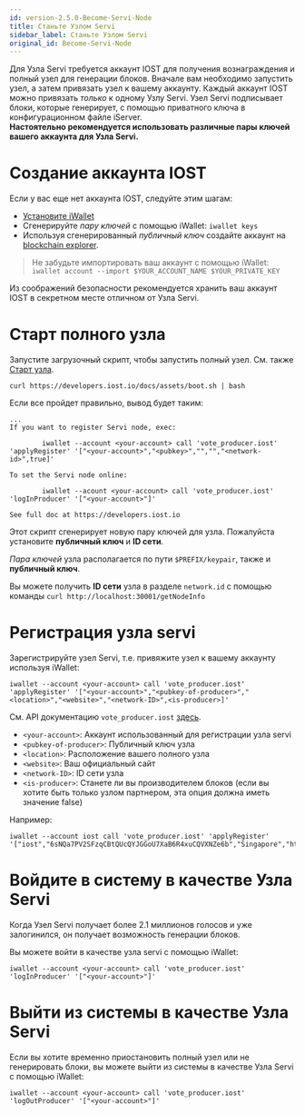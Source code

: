 ```yaml
---
id: version-2.5.0-Become-Servi-Node
title: Станьте Узлом Servi
sidebar_label: Станьте Узлом Servi
original_id: Become-Servi-Node
---
```


Для Узла Servi требуется аккаунт IOST для получения вознаграждения и полный узел для генерации блоков.
Вначале вам необходимо запустить узел, а затем привязать узел к вашему аккаунту.
Каждый аккаунт IOST можно привязать *только* к одному Узлу Servi.
Узел Servi подписывает блоки, которые генерирует, с помощью приватного ключа в конфигурационном файле iServer.   
**Настоятельно рекомендуется использовать различные пары ключей вашего аккаунта для Узла Servi.**

# Создание аккаунта IOST

Если у вас еще нет аккаунта IOST, следуйте этим шагам:

- [Установите iWallet](4-running-iost-node/iWallet.md#install)
- Сгенерируйте *пару ключей* с помощью iWallet: `iwallet keys`
- Используя сгенерированный *публичный ключ* создайте аккаунт на [blockchain explorer](https://explorer.iost.io/applyIOST).

> Не забудьте импортировать ваш аккаунт с помощью iWallet: `iwallet account --import $YOUR_ACCOUNT_NAME $YOUR_PRIVATE_KEY`

Из соображений безопасности рекомендуется хранить ваш аккаунт IOST в секретном месте отличном от Узла Servi.

# Старт полного узла

Запустите загрузочный скрипт, чтобы запустить полный узел. См. также [Старт узла](4-running-iost-node/Deployment.md).

```
curl https://developers.iost.io/docs/assets/boot.sh | bash
```

Если все пройдет правильно, вывод будет таким:

```
...
If you want to register Servi node, exec:

        iwallet --account <your-account> call 'vote_producer.iost' 'applyRegister' '["<your-account>","<pubkey>","","","<network-id>",true]'

To set the Servi node online:

        iwallet --acount <your-account> call 'vote_producer.iost' 'logInProducer' '["<your-account>"]'

See full doc at https://developers.iost.io
```

Этот скрипт сгенерирует новую пару ключей для узла. Пожалуйста установите **публичный ключ** и **ID сети**.

*Пара ключей* узла располагается по пути `$PREFIX/keypair`, также и **публичный ключ**.

Вы можете получить **ID сети** узла в разделе `network.id` с помощью команды `curl http://localhost:30001/getNodeInfo`

# Регистрация узла servi

Зарегистрируйте узел Servi, т.е. привяжите узел к вашему аккаунту используя iWallet:

```
iwallet --account <your-account> call 'vote_producer.iost' 'applyRegister' '["<your-account>","<pubkey-of-producer>","<location>","<website>","<network-ID>",<is-producer>]'
```

См. API документацию `vote_producer.iost` [здесь](6-reference/SystemContract.md#vote-produceriost).

- `<your-account>`: Аккаунт использованный для регистрации узла servi
- `<pubkey-of-producer>`: Публичный ключ узла
- `<location>`: Расположение вашего полного узла
- `<website>`: Ваш официальный сайт
- `<network-ID>`:  ID сети узла
- `<is-producer>`: Станете ли вы производителем блоков (если вы хотите быть только узлом партнером, эта опция должна иметь значение false)

Например:

```
iwallet --account iost call 'vote_producer.iost' 'applyRegister' '["iost","6sNQa7PV2SFzqCBtQUcQYJGGoU7XaB6R4xuCQVXNZe6b","Singapore","https://iost.io/","12D3KooWA2QZHXCLsVL9rxrtKPRqBSkQj7mCdHEhRoW8eJtn24ht",true]'
```

# Войдите в систему в качестве Узла Servi

Когда Узел Servi получает более 2.1 миллионов голосов и уже залогинился, он получает возможность генерации блоков.

Вы можете войти в качестве узла servi с помощью iWallet:

```
iwallet --account <your-account> call 'vote_producer.iost' 'logInProducer' '["<your-account>"]'
```

# Выйти из системы в качестве Узла Servi
Если вы хотите временно приостановить полный узел или не генерировать блоки, вы можете выйти из системы в качестве Узла Servi с помощью iWallet:

```
iwallet --account <your-account> call 'vote_producer.iost' 'logOutProducer' '["<your-account>"]'
```

